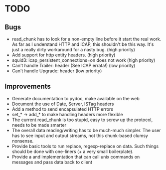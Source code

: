 TODO
====

Bugs
----

* read_chunk has to look for a non-empty line before it start the real
  work. As far as I understand HTTP and ICAP, this shouldn't be this
  way. It's just a really dirty workaround for a nasty bug. (high
  priority)
* Add support for http entity headers. (high priority)
* squid3: icap_persistent_connections=on does not work (high priority)
* Can't handle Trailer: header (See ICAP errata!) (low priority)
* Can't handle Upgrade: header (low priority)

Improvements
------------

* Generate documentation to pydoc, make available on the web
* Document the use of Date, Server, ISTag headers
* Add a method to send encapsulated HTTP errors
* set_* -> add_* to make handling headers more flexible
* The current read_chunk is too stupid, easy to screw up the protocol,
  needs to be made smarter
* The overall data reading/writing has to be much-much simpler. The user
  has to see input and output streams, not this chunk-based clumsy
  nonsense.
* Provide basic tools to run replace, regexp-replace on data. Such
  things should be done with one-liners (+ a very small boilerplate).
* Provide a and implementation that can call unix commands on messages
  and pass data back to client
